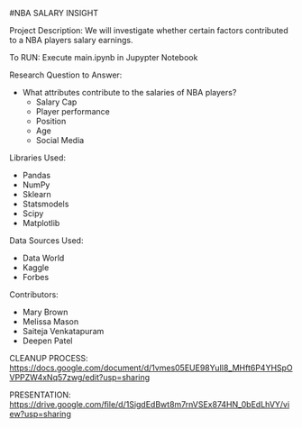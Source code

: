 
#NBA SALARY INSIGHT

Project Description: We will investigate whether certain factors contributed to a NBA players salary earnings. 

To RUN: Execute main.ipynb in Jupypter Notebook

Research Question to Answer: 
  - What attributes contribute to the salaries of NBA players?
    - Salary Cap
    - Player performance
    - Position
    - Age
    - Social Media

Libraries Used:
* Pandas
* NumPy
* Sklearn
* Statsmodels
* Scipy
* Matplotlib

Data Sources Used:
* Data World
* Kaggle
* Forbes

Contributors:
* Mary Brown
* Melissa Mason
* Saiteja Venkatapuram
* Deepen Patel

CLEANUP PROCESS:
https://docs.google.com/document/d/1vmes05EUE98YuIl8_MHft6P4YHSpOVPPZW4xNq57zwg/edit?usp=sharing

PRESENTATION:
https://drive.google.com/file/d/1SigdEdBwt8m7rnVSEx874HN_0bEdLhVY/view?usp=sharing



